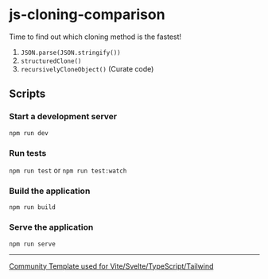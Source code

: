 # js-cloning-comparison

Time to find out which cloning method is the fastest!
1. `JSON.parse(JSON.stringify())`
2. `structuredClone()`
3. `recursivelyCloneObject()` (Curate code)

Scripts
-------

### Start a development server

`npm run dev`

### Run tests

`npm run test`
or
`npm run test:watch`

### Build the application

`npm run build`

### Serve the application

`npm run serve`

---

[Community Template used for Vite/Svelte/TypeScript/Tailwind](https://github.com/srmullen/sttv)